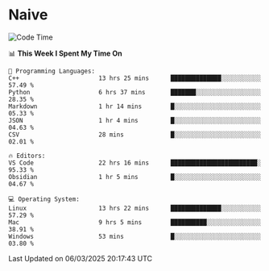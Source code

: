 # Naive
<!-- ## 日拱一卒，功不唐捐 -->
<!-- [![GitHub Streak](https://streak-stats.demolab.com/?user=XiaoXKKK)](https://git.io/streak-stats) -->
<!--START_SECTION:waka-->
![Code Time](http://img.shields.io/badge/Code%20Time-322%20hrs%204%20mins-blue)

📊 **This Week I Spent My Time On** 

```text
💬 Programming Languages: 
C++                      13 hrs 25 mins      ██████████████░░░░░░░░░░░   57.49 % 
Python                   6 hrs 37 mins       ███████░░░░░░░░░░░░░░░░░░   28.35 % 
Markdown                 1 hr 14 mins        █░░░░░░░░░░░░░░░░░░░░░░░░   05.33 % 
JSON                     1 hr 4 mins         █░░░░░░░░░░░░░░░░░░░░░░░░   04.63 % 
CSV                      28 mins             █░░░░░░░░░░░░░░░░░░░░░░░░   02.01 % 

🔥 Editors: 
VS Code                  22 hrs 16 mins      ████████████████████████░   95.33 % 
Obsidian                 1 hr 5 mins         █░░░░░░░░░░░░░░░░░░░░░░░░   04.67 % 

💻 Operating System: 
Linux                    13 hrs 22 mins      ██████████████░░░░░░░░░░░   57.29 % 
Mac                      9 hrs 5 mins        ██████████░░░░░░░░░░░░░░░   38.91 % 
Windows                  53 mins             █░░░░░░░░░░░░░░░░░░░░░░░░   03.80 % 
```


 Last Updated on 06/03/2025 20:17:43 UTC
<!--END_SECTION:waka-->
